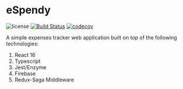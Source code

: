 # eSpendy

![license](https://img.shields.io/github/license/mashape/apistatus.svg) [![Build Status](https://travis-ci.org/albertarvesu/espendy.svg?branch=master)](https://travis-ci.org/albertarvesu/espendy) [![codecov](https://codecov.io/gh/albertarvesu/espendy/branch/master/graph/badge.svg)](https://codecov.io/gh/albertarvesu/espendy)

A simple expenses tracker web application built on top of the following technologies:

1. React 16
1. Typescript
1. Jest/Enzyme
1. Firebase
1. Redux-Saga Middleware
